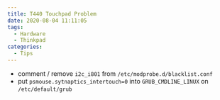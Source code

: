 ```yaml
---
title: T440 Touchpad Problem
date: 2020-08-04 11:11:05
tags:
  - Hardware
  - Thinkpad
categories:
  - Tips
---
```


- comment / remove `i2c_i801` from `/etc/modprobe.d/blacklist.conf`
- put `psmouse.sytnaptics_intertouch=0` into `GRUB_CMDLINE_LINUX` on `/etc/default/grub`
